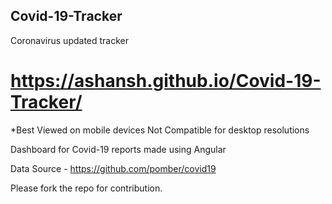 ## Covid-19-Tracker
Coronavirus updated tracker 

# https://ashansh.github.io/Covid-19-Tracker/

*Best Viewed on mobile devices
Not Compatible for desktop resolutions

Dashboard for Covid-19 reports made using Angular

Data Source - https://github.com/pomber/covid19

Please fork the repo for contribution.
